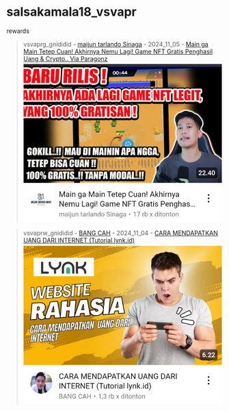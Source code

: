 # salsakamala18_vsvapr
rewards
> vsvaprg_gnididid - [maijun tarlando Sinaga](https://m.youtube.com/@maijuntarlandosinaga) - 2024_11_05 - [Main ga Main Tetep Cuan! Akhirnya Nemu Lagi! Game NFT Gratis Penghasil Uang & Crypto.. Via Paragonz](https://youtu.be/P-bkPVKdexY) <img src="media/P-bkPVKdexY/Screenshot_2024-11-14-16-02-49-80.png">

> vsvaprw_gnididid - [BANG CAH](https://m.youtube.com/@rumpiyuk1761) - 2024_11_04 - [CARA MENDAPATKAN UANG DARI INTERNET (Tutorial lynk.id)](https://youtu.be/B1zVtJerSTM) <img src="media/B1zVtJerSTM/Screenshot_2024-11-14-16-36-12-35.png">

